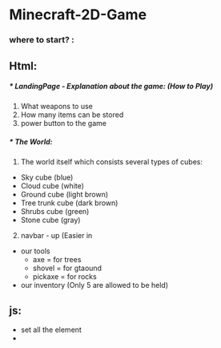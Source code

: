 # Minecraft-2D-Game

### where to start? :

## Html:

##### \* LandingPage - Explanation about the game: (How to Play)

1.  What weapons to use
2.  How many items can be stored
3.  power button to the game

##### \* The World:

1.  The world itself which consists several types of cubes:

- Sky cube (blue)
- Cloud cube (white)
- Ground cube (light brown)
- Tree trunk cube (dark brown)
- Shrubs cube (green)
- Stone cube (gray)

2. navbar - up (Easier in

- our tools
  - axe = for trees
  - shovel = for gtaound
  - pickaxe = for rocks
- our inventory (Only 5 are allowed to be held)

## js:

- set all the element
-
